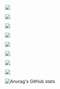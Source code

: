 <a href=https://www.youtube.com/channel/UCO4LSoSZd5zdp5H0Jl5uwDA><img src="https://img.shields.io/badge/Youtube-fc0303?style=flat-square&logo=youtube"></img></a>

<img src="https://img.shields.io/badge/Python-f0e800?style=flat-square&logo=python"></img>

<img src="https://img.shields.io/badge/Lua-1000f0?style=flat-square&logo=lua"></img>

<img src="https://img.shields.io/badge/Kotlin-d373f0?style=flat-square&logo=kotlin"></img>

<img src="https://img.shields.io/badge/Java-007396.svg?&style=for-the-badge&logo=Java&logoColor=white"></img>

<img src="https://img.shields.io/badge/JavaScript-ffffff?style=flat-square&logo=javascript"></img>

<img src="https://img.shields.io/badge/TypeScript-ffffff?style=flat-square&logo=typescript"></img>

<img src="https://img.shields.io/badge/C-ffffff?style=flat-square&logo=c"></img>

![Anurag's GitHub stats](https://github-readme-stats.vercel.app/api?username=ZeronDev&show_icons=true&theme=radical)

<!---
ZeronDev/ZeronDev is a ✨ special ✨ repository because its `README.md` (this file) appears on your GitHub profile.
You can click the Preview link to take a look at your changes.
--->
